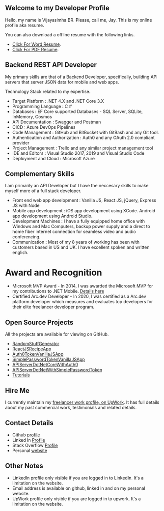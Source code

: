 ## Welcome to my Developer Profile

Hello, my name is Vijayasimha BR. Please, call me, Jay. This is my online profile aka resume. 

You can also download a offline resume with the following links. 

* [Click For Word Resume](resume/VijayasimhaBR.docx).
* [Click For PDF Resume](resume/VijayasimhaBR.pdf).

## Backend REST API Developer

My primary skills are that of a Backend Developer, specifically, building API servers that server JSON data for mobile and web apps. 

Technology Stack related to my expertise.

* Target Platform : .NET 4.X and .NET Core 3.X
* Programming Language : C # 
* Databases : EF Core supported Databases - SQL Server, SQLite, InMemory, Cosmos
* API Documentation : Swagger and Postman
* CICD : Azure DevOps Pipelines
* Code Management : GitHub and BitBucket with GitBash and any Git tool.
* Authentication and Authorization : Auth0 and any OAuth 2.0 compliant provider
* Project Management : Trello and any similar project management tool
* IDE and Editors : Visual Studio 2017, 2019 and Visual Studio Code
* Deployment and Cloud : Microsoft Azure

## Complementary Skills

I am primarily an API Developer but I have the neccesary skills to make myself more of a full stack developer. 

* Front end web app development : Vanilla JS, React JS, jQuery, Express JS with Node
* Mobile app development : iOS app development using XCode. Android app development using Android Studio.
* Development Machines : I have a fully equipped home office with Windows and Mac Computers, backup power supply and a direct to home fiber internet connection for seamless video and audio conferencing.
* Communication : Most of my 8 years of working has been with customers based in US and UK. I have excellent spoken and written english.

# Award and Recognition

* Microsoft MVP Award - In 2014, I was awarded the Microsoft MVP for my contributions to .NET Mobile. [Details here](https://mvp.microsoft.com/en-us/PublicProfile/5000415)
* Certified Arc.dev Developer - In 2020, I was certified as a Arc.dev platform developer which measures and evaluates top developers for their elite freelancer developer program.

## Open Source Projects

All the projects are available for viewing on GitHub. 

* [RandomStuffGenerator](https://github.com/Jay-study-nildana/RandomStuffGenerator)
* [ReactJSRecipeApp](https://github.com/Jay-study-nildana/ReactJSRecipeApp)
* [Auth0TokenVanillaJSApp](https://github.com/Jay-study-nildana/Auth0TokenVanillaJSApp)
* [SimplePasswordTokenVanillaJSApp](https://github.com/Jay-study-nildana/SimplePasswordTokenVanillaJSApp)
* [APIServerDotNetCoreWithAuth0](https://github.com/Jay-study-nildana/APIServerDotNetCoreWithAuth0)
* [APIServerDotNetWithSimplePasswordToken](https://github.com/Jay-study-nildana/APIServerDotNetWithSimplePasswordToken)
* [Tutorials](https://github.com/Jay-study-nildana/Tutorials)

## Hire Me

I currently maintain my [freelancer work profile, on UpWork](https://www.upwork.com/freelancers/~01904029c2e21585f4). It has full details about my past commercial work, testimonials and related details. 

## Contact Details

- Github [profile](https://github.com/Jay-study-nildana)
- Linked In [Profile](https://www.linkedin.com/in/vijayasimhabr)
- Stack Overflow [Profile](https://stackoverflow.com/story/vijayasimhabr)
- Personal [website](https://stories.thechalakas.com)

## Other Notes

- LinkedIn profile only visible if you are logged in to LinkedIn. It's a limitation on the website.
- Email address is available on github, linked in and on my personal website.
- UpWork profile only visible if you are logged in to upwork. It's a limitation on the website.
